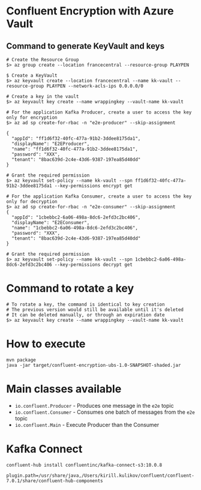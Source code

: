 # Confluent Encryption with Azure Vault

## Command to generate KeyVault and keys

```
# Create the Resource Group
$> az group create --location francecentral --resource-group PLAYPEN 

$ Create a KeyVault
$> az keyvault create --location francecentral --name kk-vault --resource-group PLAYPEN --network-acls-ips 0.0.0.0/0 

# Create a key in the vault
$> az keyvault key create --name wrappingkey --vault-name kk-vault

# For the application Kafka Producer, create a user to access the key only for encryption
$> az ad sp create-for-rbac -n "e2e-producer" --skip-assignment

{
  "appId": "ff1d6f32-40fc-477a-91b2-3ddee8175da1",
  "displayName": "E2EProducer",
  "name": "ff1d6f32-40fc-477a-91b2-3ddee8175da1",
  "password": "XXX",
  "tenant": "8bac639d-2c4e-43d6-9387-197ea85d40dd"
}

# Grant the required permission
$> az keyvault set-policy --name kk-vault --spn ff1d6f32-40fc-477a-91b2-3ddee8175da1 --key-permissions encrypt get

# For the application Kafka Consumer, create a user to access the key only for decryption
$> az ad sp create-for-rbac -n "e2e-consumer" --skip-assignment
{
  "appId": "1cbebbc2-6a06-498a-8dc6-2efd3c2bc406",
  "displayName": "E2EConsumer",
  "name": "1cbebbc2-6a06-498a-8dc6-2efd3c2bc406",
  "password": "XXX",
  "tenant": "8bac639d-2c4e-43d6-9387-197ea85d40dd"
}

# Grant the required permission
$> az keyvault set-policy --name kk-vault --spn 1cbebbc2-6a06-498a-8dc6-2efd3c2bc406 --key-permissions decrypt get

```

# Command to rotate a key

```
# To rotate a key, the command is identical to key creation
# The previous version would still be available until it's deleted
# It can be deleted manually, or through an expiration date
$> az keyvault key create --name wrappingkey --vault-name kk-vault 
```

# How to execute

```
mvn package
java -jar target/confluent-encryption-ubs-1.0-SNAPSHOT-shaded.jar
```

# Main classes available

* `io.confluent.Producer` - Produces one message in the `e2e` topic
* `io.confluent.Consumer` - Consumes one batch of messages from the `e2e` topic
* `io.confluent.Main` - Execute Producer than the Consumer

# Kafka Connect

```shell
confluent-hub install confluentinc/kafka-connect-s3:10.0.8

plugin.path=/usr/share/java,/Users/kirill.kulikov/confluent/confluent-7.0.1/share/confluent-hub-components
```
